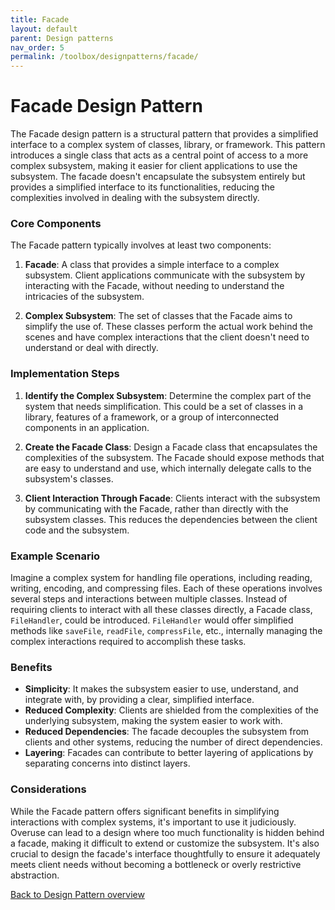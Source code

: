 ```yaml
---
title: Facade
layout: default
parent: Design patterns
nav_order: 5
permalink: /toolbox/designpatterns/facade/
---
```


# Facade Design Pattern

The Facade design pattern is a structural pattern that provides a simplified interface to a complex system of classes, library, or framework. This pattern introduces a single class that acts as a central point of access to a more complex subsystem, making it easier for client applications to use the subsystem. The facade doesn't encapsulate the subsystem entirely but provides a simplified interface to its functionalities, reducing the complexities involved in dealing with the subsystem directly.

### Core Components

The Facade pattern typically involves at least two components:

1. **Facade**: A class that provides a simple interface to a complex subsystem. Client applications communicate with the subsystem by interacting with the Facade, without needing to understand the intricacies of the subsystem.

2. **Complex Subsystem**: The set of classes that the Facade aims to simplify the use of. These classes perform the actual work behind the scenes and have complex interactions that the client doesn't need to understand or deal with directly.

### Implementation Steps

1. **Identify the Complex Subsystem**: Determine the complex part of the system that needs simplification. This could be a set of classes in a library, features of a framework, or a group of interconnected components in an application.

2. **Create the Facade Class**: Design a Facade class that encapsulates the complexities of the subsystem. The Facade should expose methods that are easy to understand and use, which internally delegate calls to the subsystem's classes.

3. **Client Interaction Through Facade**: Clients interact with the subsystem by communicating with the Facade, rather than directly with the subsystem classes. This reduces the dependencies between the client code and the subsystem.

### Example Scenario

Imagine a complex system for handling file operations, including reading, writing, encoding, and compressing files. Each of these operations involves several steps and interactions between multiple classes. Instead of requiring clients to interact with all these classes directly, a Facade class, `FileHandler`, could be introduced. `FileHandler` would offer simplified methods like `saveFile`, `readFile`, `compressFile`, etc., internally managing the complex interactions required to accomplish these tasks.

### Benefits

- **Simplicity**: It makes the subsystem easier to use, understand, and integrate with, by providing a clear, simplified interface.
- **Reduced Complexity**: Clients are shielded from the complexities of the underlying subsystem, making the system easier to work with.
- **Reduced Dependencies**: The facade decouples the subsystem from clients and other systems, reducing the number of direct dependencies.
- **Layering**: Facades can contribute to better layering of applications by separating concerns into distinct layers.

### Considerations

While the Facade pattern offers significant benefits in simplifying interactions with complex systems, it's important to use it judiciously. Overuse can lead to a design where too much functionality is hidden behind a facade, making it difficult to extend or customize the subsystem. It's also crucial to design the facade's interface thoughtfully to ensure it adequately meets client needs without becoming a bottleneck or overly restrictive abstraction.

[Back to Design Pattern overview](./README.md)
